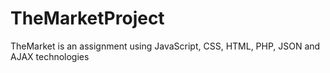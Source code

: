 # TheMarketProject
TheMarket is an assignment using JavaScript, CSS, HTML, PHP, JSON and AJAX technologies
